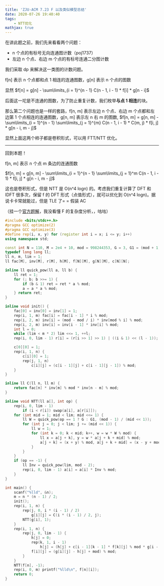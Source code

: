 ```yaml
---
title: 'ZJU-ACM 7.23 F 以及类似模型总结'
date: 2020-07-26 19:40:40
tags: 
    - NTT优化
mathjax: true
---
```


在讲此题之前，我们先来看看两个问题：

* n 个点的有标号无向连通图计数（poj1737）
* 左边 n 个点、右边 m 个点的有标号连通二分图计数

我们采取 dp 来解决这一类图的计数问题。

f[n] 表示 n 个点都和点 1 相连的连通图数，g[n] 表示 n 个点的图数

显然 $f[n] = g[n] - \sum\limits_{i = 1}^{n - 1} C(n - 1, i - 1) * f[i] * g[n - i]$

后面这一坨是不连通的图数，为了防止重复计数，我们枚举**与点 1 相连**的块。

那么第二个问题也是一样的套路，f[n, m] 表示左边 n 个点、右边 m 个点都和左边第 1 个点相连的连通图数，g[n, m] 表示左 n 右 m 的图数, $f[n, m] = g[n, m] - \sum\limits_{i = 1}^{n - 1} \sum\limits_{j = 1}^{m} C(n - 1, i - 1) * C(m, j) * f[i, j] * g[n - i, m - j]$

显然上面这两个柿子都是卷积形式，可以用 FTT/NTT 优化。

-----

回到本题！

f[n, m] 表示 n 个点 m 条边的连通图数

$f[n, m] = g[n, m] - \sum\limits_{i = 1}^{n - 1} \sum\limits_{j = 1}^m C(n - 1, i - 1) * f[i, j] * g[n - i, m - j]$

这也是卷积形式，但是 NTT 是 O(n^4 logn) 的。考虑我们重复计算了 DFT 和 IDFT 很多次，保留 f 的 DFT 形式（点值形式），就可以优化到 O(n^4 logn)。据说卡卡常就能过，但是 TLE 了= = 假装 AC

（挂一个[官方题解](https://www.kdocs.cn/l/sfiEGXVVWPTR?f=201)，我没看懂 F 的复杂度分析，，咕咕）

``` c++
#include <bits/stdc++.h>
#pragma GCC optimize(2)
#pragma GCC optimize(3)
#define rep(i, x, y) for (register int i = x; i <= y; i++)
using namespace std;

const int N = 110, M = 2e4 + 10, mod = 998244353, G = 3, G1 = (mod + 1) / G;
typedef long long ll;
ll n, m, lim = 1;
ll fac[M], inv[M], r[M], h[M], f[N][M], g[N][M], c[N][N];

inline ll quick_pow(ll a, ll b) {
    ll ret = 1;
    for (; b; b >>= 1) {
        if (b & 1) ret = ret * a % mod;
        a = a * a % mod;
    } return ret;
}

inline void init() {
    fac[0] = inv[0] = inv[1] = 1;
    rep(i, 1, m) fac[i] = fac[i - 1] * i % mod;
    rep(i, 2, m) inv[i] = (mod - mod / i) * inv[mod % i] % mod;
    rep(i, 2, m) inv[i] = inv[i - 1] * inv[i] % mod;
    int l = 0;
    while (lim < m * 2) lim <<= 1, ++l;
    rep(i, 0, lim - 1) r[i] = (r[i >> 1] >> 1) | ((i & 1) << (l - 1));

    c[0][0] = 1;
    rep(i, 1, n) {
        c[i][0] = 1;
        rep(j, 1, n)
            c[i][j] = (c[i - 1][j] + c[i - 1][j - 1]) % mod;
    }
}

inline ll C(ll n, ll m) {
    return fac[n] * inv[m] % mod * inv[n - m] % mod;
}

inline void NTT(ll a[], int op) {
    rep(i, 0, lim - 1)
        if (i < r[i]) swap(a[i], a[r[i]]);
    for (int mid = 1; mid < lim; mid <<= 1) {
        ll W = quick_pow(op == 1 ? G : G1, (mod - 1) / (mid << 1));
        for (int j = 0; j < lim; j += (mid << 1)) {
            ll w = 1;
            for (int k = 0; k < mid; k++, w = w * W % mod) {
                ll x = a[j + k], y = w * a[j + k + mid] % mod;
                a[j + k] = (x + y) % mod, a[j + k + mid] = (x - y + mod) % mod;
            }
        }
    }
    if (op == -1) {
        ll Inv = quick_pow(lim, mod - 2);
        rep(i, 0, lim - 1) a[i] = a[i] * Inv % mod;
    }
}

int main() {
    scanf("%lld", &n);
    m = n * (n - 1) / 2;
    init();
    rep(i, 1, n) {
        rep(j, 0, i * (i - 1) / 2)
            g[i][j] = C(i * (i - 1) / 2, j);
        NTT(g[i], 1);
    }
    rep(i, 1, n) {
        rep(j, 0, lim - 1) {
            h[j] = 0;
            rep(k, 1, i - 1)
                h[j] = (h[j] + c[i - 1][k - 1] * f[k][j] % mod * g[i - k][j] % mod) % mod;  // 保留 DFT 形式，省一个 log
            f[i][j] = (g[i][j] - h[j] + mod) % mod;
        }
    }
    NTT(f[n], -1);
    rep(i, 0, m) printf("%lld\n", f[n][i]);
    return 0;
}
```